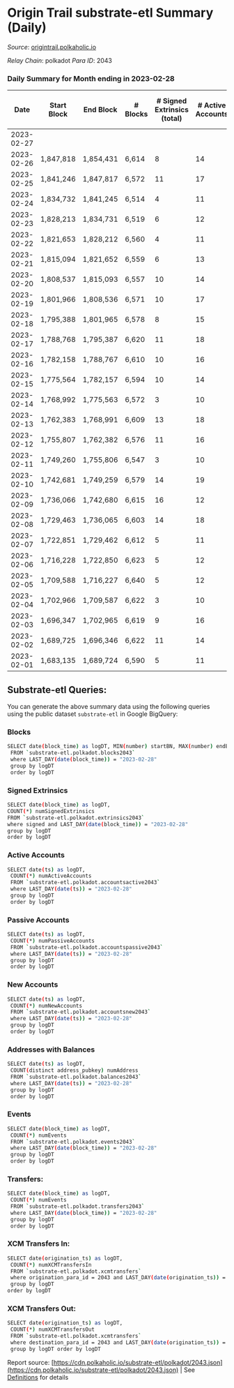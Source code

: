 # Origin Trail substrate-etl Summary (Daily)

_Source_: [origintrail.polkaholic.io](https://origintrail.polkaholic.io)

*Relay Chain*: polkadot
*Para ID*: 2043



### Daily Summary for Month ending in 2023-02-28


| Date | Start Block | End Block | # Blocks | # Signed Extrinsics (total) | # Active Accounts | # Passive | # New | # Addresses with Balances | # Events | # Transfers | # XCM Transfers In | # XCM Transfers Out | Issues | 
| ---- | ----------- | --------- | -------- | --------------------------- | ----------------- | --------- | ----- | ------------------------- | -------- | ----------- | ------------------ | ------------------- | ------ |
| 2023-02-27 |  |  |  |  |  |  |  |  |  |   |   |   |  |
| 2023-02-26 | 1,847,818 | 1,854,431 | 6,614 | 8 | 14 | 7 | 3 | 3,646 | 165,397 | 5,588  |   |   |  |
| 2023-02-25 | 1,841,246 | 1,847,817 | 6,572 | 11 | 17 | 6 | 2 | 3,643 | 167,454 | 5,722  |   |   |  |
| 2023-02-24 | 1,834,732 | 1,841,245 | 6,514 | 4 | 11 | 6 | 1 | 3,641 | 163,164 | 5,380  |   |   |  |
| 2023-02-23 | 1,828,213 | 1,834,731 | 6,519 | 6 | 12 | 7 | 4 | 3,640 | 163,061 | 5,237  |   |   |  |
| 2023-02-22 | 1,821,653 | 1,828,212 | 6,560 | 4 | 11 | 5 |  | 3,636 | 134,865 | 4,573  |   |   |  |
| 2023-02-21 | 1,815,094 | 1,821,652 | 6,559 | 6 | 13 | 7 | 1 | 3,636 | 160,609 | 5,161  |   |   |  |
| 2023-02-20 | 1,808,537 | 1,815,093 | 6,557 | 10 | 14 | 7 |  | 3,635 | 97,298 | 3,527  |   |   |  |
| 2023-02-19 | 1,801,966 | 1,808,536 | 6,571 | 10 | 17 | 3 | 1 | 3,635 | 35,615 | 2,106  |   |   |  |
| 2023-02-18 | 1,795,388 | 1,801,965 | 6,578 | 8 | 15 | 4 | 2 | 3,634 | 33,988 | 1,926  |   |   |  |
| 2023-02-17 | 1,788,768 | 1,795,387 | 6,620 | 11 | 18 | 5 | 1 | 3,632 | 33,187 | 1,906  |   |   |  |
| 2023-02-16 | 1,782,158 | 1,788,767 | 6,610 | 10 | 16 | 4 | 2 | 3,631 | 41,278 | 1,724  |   |   |  |
| 2023-02-15 | 1,775,564 | 1,782,157 | 6,594 | 10 | 14 | 9 | 4 | 3,629 | 122,389 | 3,461  |   |   |  |
| 2023-02-14 | 1,768,992 | 1,775,563 | 6,572 | 3 | 10 | 5 | 2 | 3,625 | 152,959 | 4,209  |   |   |  |
| 2023-02-13 | 1,762,383 | 1,768,991 | 6,609 | 13 | 18 | 5 | 3 | 3,623 | 155,152 | 4,387  |   |   |  |
| 2023-02-12 | 1,755,807 | 1,762,382 | 6,576 | 11 | 16 | 8 | 4 | 3,621 | 110,541 | 2,895  |   |   |  |
| 2023-02-11 | 1,749,260 | 1,755,806 | 6,547 | 3 | 10 | 5 |  | 3,617 | 148,457 | 3,875  |   |   |  |
| 2023-02-10 | 1,742,681 | 1,749,259 | 6,579 | 14 | 19 | 9 | 2 | 3,617 | 153,093 | 4,320  |   |   |  |
| 2023-02-09 | 1,736,066 | 1,742,680 | 6,615 | 16 | 12 | 16 | 2 | 3,615 | 154,778 | 4,051  |   |   |  |
| 2023-02-08 | 1,729,463 | 1,736,065 | 6,603 | 14 | 18 | 5 | 1 | 3,613 | 71,312 | 2,101  |   |   |  |
| 2023-02-07 | 1,722,851 | 1,729,462 | 6,612 | 5 | 11 | 3 |  | 3,613 | 17,837 | 488  |   |   |  |
| 2023-02-06 | 1,716,228 | 1,722,850 | 6,623 | 5 | 12 | 5 | 1 | 3,613 | 17,550 | 492  |   |   |  |
| 2023-02-05 | 1,709,588 | 1,716,227 | 6,640 | 5 | 12 | 5 | 1 | 3,612 | 15,644 | 329  |   |   |  |
| 2023-02-04 | 1,702,966 | 1,709,587 | 6,622 | 3 | 10 | 5 |  | 3,611 | 21,462 | 363  |   |   |  |
| 2023-02-03 | 1,696,347 | 1,702,965 | 6,619 | 9 | 16 | 6 | 3 | 3,611 | 107,763 | 2,443  |   |   |  |
| 2023-02-02 | 1,689,725 | 1,696,346 | 6,622 | 11 | 14 | 8 | 2 | 3,608 | 22,130 | 425  |   |   |  |
| 2023-02-01 | 1,683,135 | 1,689,724 | 6,590 | 5 | 11 | 7 |  | 3,606 | 13,443 | 131  |   |   |  |

## Substrate-etl Queries:
You can generate the above summary data using the following queries using the public dataset `substrate-etl` in Google BigQuery:

### Blocks
```bash
SELECT date(block_time) as logDT, MIN(number) startBN, MAX(number) endBN, COUNT(*) numBlocks 
 FROM `substrate-etl.polkadot.blocks2043`  
 where LAST_DAY(date(block_time)) = "2023-02-28" 
 group by logDT 
 order by logDT
```

### Signed Extrinsics
```bash
SELECT date(block_time) as logDT, 
COUNT(*) numSignedExtrinsics 
FROM `substrate-etl.polkadot.extrinsics2043`  
where signed and LAST_DAY(date(block_time)) = "2023-02-28" 
group by logDT 
order by logDT
```

### Active Accounts
```bash
SELECT date(ts) as logDT, 
 COUNT(*) numActiveAccounts 
 FROM `substrate-etl.polkadot.accountsactive2043` 
 where LAST_DAY(date(ts)) = "2023-02-28" 
 group by logDT 
 order by logDT
```

### Passive Accounts
```bash
SELECT date(ts) as logDT, 
 COUNT(*) numPassiveAccounts 
 FROM `substrate-etl.polkadot.accountspassive2043` 
 where LAST_DAY(date(ts)) = "2023-02-28" 
 group by logDT 
 order by logDT
```

### New Accounts
```bash
SELECT date(ts) as logDT, 
 COUNT(*) numNewAccounts 
 FROM `substrate-etl.polkadot.accountsnew2043` 
 where LAST_DAY(date(ts)) = "2023-02-28" 
 group by logDT
 order by logDT
```

### Addresses with Balances
```bash
SELECT date(ts) as logDT,
 COUNT(distinct address_pubkey) numAddress 
 FROM `substrate-etl.polkadot.balances2043` 
 where LAST_DAY(date(ts)) = "2023-02-28" 
 group by logDT 
 order by logDT
```

### Events
```bash
SELECT date(block_time) as logDT, 
 COUNT(*) numEvents 
 FROM `substrate-etl.polkadot.events2043` 
 where LAST_DAY(date(block_time)) = "2023-02-28" 
 group by logDT 
 order by logDT
```

### Transfers:
```bash
SELECT date(block_time) as logDT, 
 COUNT(*) numEvents 
 FROM `substrate-etl.polkadot.transfers2043` 
 where LAST_DAY(date(block_time)) = "2023-02-28" 
 group by logDT 
 order by logDT
```

### XCM Transfers In:
```bash
SELECT date(origination_ts) as logDT, 
 COUNT(*) numXCMTransfersIn 
 FROM `substrate-etl.polkadot.xcmtransfers` 
 where origination_para_id = 2043 and LAST_DAY(date(origination_ts)) = "2023-02-28" 
 group by logDT 
order by logDT
```

### XCM Transfers Out:
```bash
SELECT date(origination_ts) as logDT, 
 COUNT(*) numXCMTransfersOut 
 FROM `substrate-etl.polkadot.xcmtransfers` 
 where destination_para_id = 2043 and LAST_DAY(date(origination_ts)) = "2023-02-28" 
 group by logDT order by logDT
```


Report source: [https://cdn.polkaholic.io/substrate-etl/polkadot/2043.json](https://cdn.polkaholic.io/substrate-etl/polkadot/2043.json) | See [Definitions](/DEFINITIONS.md) for details
